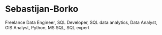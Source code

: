 # Sebastijan-Borko
Freelance Data Engineer, SQL Developer, SQL data analytics, Data Analyst, GIS Analyst, Python, MS SQL, SQL expert
